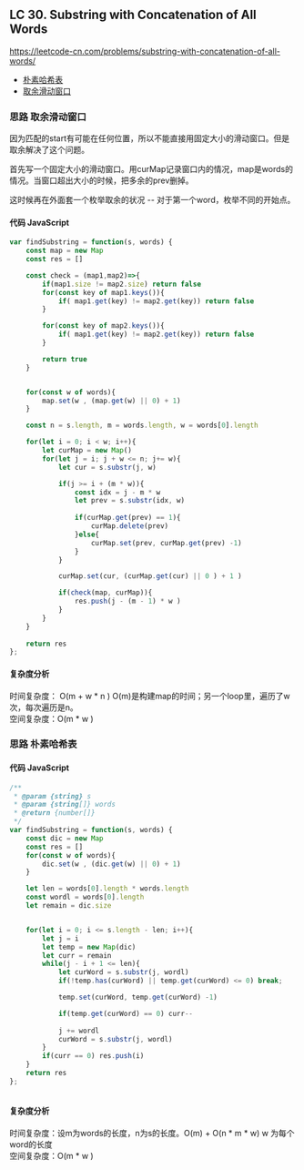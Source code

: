 ## LC 30. Substring with Concatenation of All Words
https://leetcode-cn.com/problems/substring-with-concatenation-of-all-words/
- [朴素哈希表](#思路-朴素哈希表)
- [取余滑动窗口](#思路-取余滑动窗口)

### 思路 取余滑动窗口
因为匹配的start有可能在任何位置，所以不能直接用固定大小的滑动窗口。但是取余解决了这个问题。

首先写一个固定大小的滑动窗口。用curMap记录窗口内的情况，map是words的情况。当窗口超出大小的时候，把多余的prev删掉。  

这时候再在外面套一个枚举取余的状况 -- 对于第一个word，枚举不同的开始点。
#### 代码 JavaScript

```JavaScript
var findSubstring = function(s, words) {
    const map = new Map
    const res = []

    const check = (map1,map2)=>{
        if(map1.size != map2.size) return false
        for(const key of map1.keys()){
            if( map1.get(key) != map2.get(key)) return false
        }

        for(const key of map2.keys()){
            if( map1.get(key) != map2.get(key)) return false
        }

        return true
    }


    for(const w of words){
        map.set(w , (map.get(w) || 0) + 1)
    }

    const n = s.length, m = words.length, w = words[0].length

    for(let i = 0; i < w; i++){
        let curMap = new Map()
        for(let j = i; j + w <= n; j+= w){
            let cur = s.substr(j, w)

            if(j >= i + (m * w)){
                const idx = j - m * w
                let prev = s.substr(idx, w)
                
                if(curMap.get(prev) == 1){
                    curMap.delete(prev)
                }else{
                    curMap.set(prev, curMap.get(prev) -1)
                }
            }

            curMap.set(cur, (curMap.get(cur) || 0 ) + 1 )

            if(check(map, curMap)){
                res.push(j - (m - 1) * w )
            }       
        }
    }
    
    return res
};


```

#### 复杂度分析
时间复杂度： O(m + w * n ) O(m)是构建map的时间；另一个loop里，遍历了w次，每次遍历是n。</br>
空间复杂度：O(m * w )

### 思路 朴素哈希表

#### 代码 JavaScript

```JavaScript
/**
 * @param {string} s
 * @param {string[]} words
 * @return {number[]}
 */
var findSubstring = function(s, words) {
    const dic = new Map
    const res = []
    for(const w of words){
        dic.set(w , (dic.get(w) || 0) + 1)
    }

    let len = words[0].length * words.length
    const wordl = words[0].length
    let remain = dic.size


    for(let i = 0; i <= s.length - len; i++){
        let j = i
        let temp = new Map(dic)
        let curr = remain
        while(j - i + 1 <= len){
            let curWord = s.substr(j, wordl)
            if(!temp.has(curWord) || temp.get(curWord) <= 0) break;

            temp.set(curWord, temp.get(curWord) -1)

            if(temp.get(curWord) == 0) curr--
            
            j += wordl
            curWord = s.substr(j, wordl)
        }
        if(curr == 0) res.push(i)
    }
    return res
};



```

#### 复杂度分析
时间复杂度：设m为words的长度，n为s的长度。O(m) + O(n * m * w) w 为每个word的长度 </br>
空间复杂度：O(m * w )
